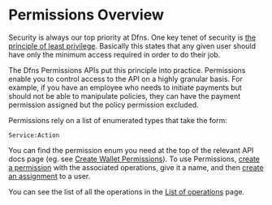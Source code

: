 # Permissions Overview

Security is always our top priority at Dfns. One key tenet of security is [the principle of least privilege](https://en.wikipedia.org/wiki/Principle\_of\_least\_privilege). Basically this states that any given user should have only the minimum access required in order to do their job.&#x20;

The Dfns Permissions APIs put this principle into practice. Permissions enable you to control access to the API on a highly granular basis. For example, if you have an employee who needs to initiate payments but should not be able to manipulate policies, they can have the payment permission assigned but the policy permission excluded.

Permissions rely on a list of enumerated types that take the form:

`Service:Action`

You can find the permission enum you need at the top of the relevant API docs page (eg. see [Create Wallet Permissions](https://docs.dfns.co/d/api-docs/wallets/create-wallet#required-permissions)).  To use Permissions, [create a permission](permissions/createpermission.md) with the associated operations, give it a name, and then [create an assignment](permission-assignments/createassignment.md) to a user.&#x20;

You can see the list of all the operations in the [List of operations](list-of-operations.md) page.

